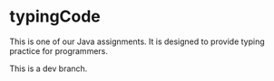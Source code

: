 # typingCode
This is one of our Java assignments. It is designed to provide typing practice for programmers.

This is a dev branch.
